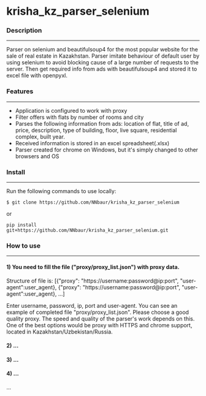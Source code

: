 # krisha_kz_parser_selenium

### Description

______
Parser on selenium and beautifulsoup4 for the most popular website for the sale of real estate in Kazakhstan. Parser imitate behaviour of default user by using selenium to avoid blocking cause of a large number of requests to the server. Then get required info from ads with beautifulsoup4 and stored it to excel file with openpyxl.

### Features

______
* Application is configured to work with proxy
* Filter offers with flats by number of rooms and city
* Parses the following information from ads: location of flat, title of ad, price, description, type of building, floor, live square, residential complex, built year.
* Received information is stored in an excel spreadsheet(.xlsx)
* Parser created for chrome on Windows, but it's simply changed to other browsers and OS


### Install

______

Run the following commands to use locally:

```
$ git clone https://github.com/NNbaur/krisha_kz_parser_selenium
```

or

```
pip install git+https://github.com/NNbaur/krisha_kz_parser_selenium.git
```



### How to use

______

#### 1) You need to fill the file ("proxy/proxy_list.json") with proxy data. 
Structure of file is:
[{"proxy": "https://username:password@ip:port", "user-agent":user_agent}, 
{"proxy": "https://username:password@ip:port", "user-agent":user_agent}, ...]

Enter username, password, ip, port and user-agent. You can see an example of completed file "proxy/proxy_list.json".
Please choose a good quality proxy. The speed and quality of the parser's work depends on this. One of the best options would be proxy with HTTPS and chrome support, located in Kazakhstan/Uzbekistan/Russia.
#### 2) ...
#### 3) ...
#### 4) ...
...
